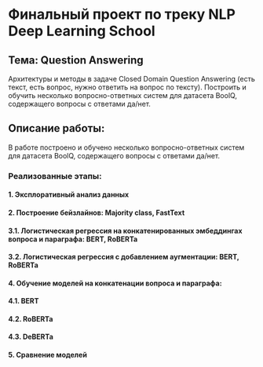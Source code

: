 # Финальный проект по треку NLP Deep Learning School

## Тема: Question Answering

Архитектуры и методы в задаче Closed Domain Question Answering (есть текст, есть вопрос, нужно ответить на вопрос по тексту). Построить и обучить несколько вопросно-ответных систем для датасета BoolQ, содержащего вопросы с ответами да/нет.

## Описание работы:

В работе построено и обучено несколько вопросно-ответных систем для датасета BoolQ, содержащего вопросы с ответами да/нет.

### Реализованные этапы:
#### 1. Эксплоративный анализ данных
#### 2. Построение бейзлайнов: Majority class, FastText
#### 3.1. Логистическая регрессия на конкатенированных эмбеддингах вопроса и параграфа: BERT, RoBERTa
#### 3.2. Логистическая регрессия с добавлением аугментации: BERT, RoBERTa
#### 4. Обучение моделей на конкатенации вопроса и параграфа:
#### 4.1. BERT
#### 4.2. RoBERTa
#### 4.3. DeBERTa
#### 5. Сравнение моделей